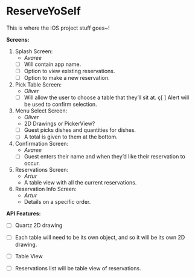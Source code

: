 # ReserveYoSelf
This is where the iOS project stuff goes~!

**Screens:**
1. Splash Screen:
	* *Avaree*
	* [ ] Will contain app name.
	* [ ] Option to view existing reservations.
	* [ ] Option to make a new reservation.
2. Pick Table Screen:
	* *Oliver*
	* [ ] Will allow the user to choose a table that they’ll sit at.
ç[ ] Alert will be used to confirm selection.
3. Menu Select Screen:
	* *Oliver*
	* 2D Drawings or PickerView?
	* [ ] Guest picks dishes and quantities for dishes. 
	* [ ] A total is given to them at the bottom. 
4. Confirmation Screen:
	* *Avaree*
	* [ ] Guest enters their name and when they’d like their reservation to occur. 
5. Reservations Screen:
	* *Artur*
	* A table view with all the current reservations.
6. Reservation Info Screen:
	* *Artur*
	* Details on a specific order.





**API Features:**
- [ ] Quartz 2D drawing
- [ ] Each table will need to be its own object, and so it will be its own 2D drawing. 
- [ ] Table View
- [ ] Reservations list will be table view of reservations.

